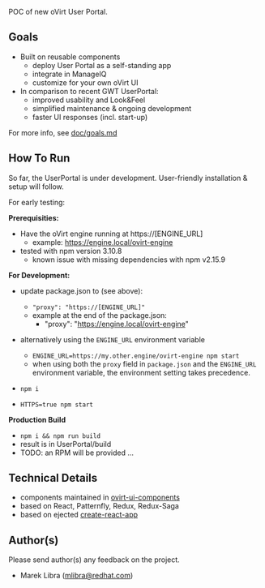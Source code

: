 POC of new oVirt User Portal.

## Goals
- Built on reusable components
    - deploy User Portal as a self-standing app
    - integrate in ManageIQ
    - customize for your own oVirt UI 
- In comparison to recent GWT UserPortal:
    - improved usability and Look&Feel
    - simplified maintenance & ongoing development
    - faster UI responses (incl. start-up)      

For more info, see [doc/goals.md](https://github.com/mareklibra/userportal/blob/master/doc/goals.md)
 
## How To Run
So far, the UserPortal is under development.
User-friendly installation & setup will follow.

For early testing:

**Prerequisities:**

- Have the oVirt engine running at https://[ENGINE_URL]
    - example: https://engine.local/ovirt-engine 
- tested with npm version 3.10.8
    - known issue with missing dependencies with npm v2.15.9

**For Development:**

- update package.json to (see above):
    - `"proxy": "https://[ENGINE_URL]"`
    - example at the end of the package.json:
        - "proxy": "https://engine.local/ovirt-engine"

- alternatively using the `ENGINE_URL` environment variable
    - `ENGINE_URL=https://my.other.engine/ovirt-engine npm start`
    - when using both the `proxy` field in `package.json` and the `ENGINE_URL` environment
    variable, the environment setting takes precedence.

- `npm i`
- `HTTPS=true npm start`

**Production Build**

- `npm i && npm run build`
- result is in UserPortal/build
- TODO: an RPM will be provided ...

## Technical Details  
- components maintained in [ovirt-ui-components](https://github.com/matobet/ovirt-ui-components) 
- based on React, Patternfly, Redux, Redux-Saga
- based on ejected [create-react-app](https://facebook.github.io/react/blog/2016/07/22/create-apps-with-no-configuration.html)

## Author(s)
Please send author(s) any feedback on the project.

- Marek Libra (mlibra@redhat.com) 
